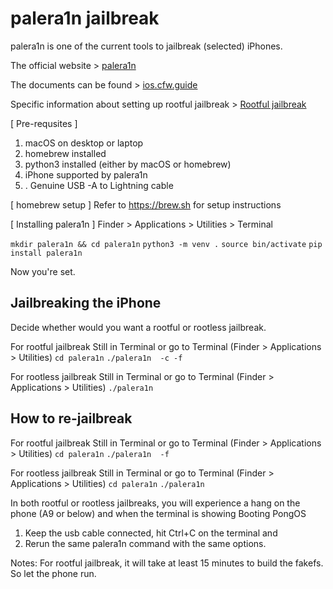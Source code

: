 # palera1n jailbreak

palera1n is one of the current tools to jailbreak (selected) iPhones.

The official website > [palera1n](https://github.com/palera1n/palera1n)

The documents can be found > [ios.cfw.guide](https://ios.cfw.guide/)

Specific information about setting up rootful jailbreak > [Rootful jailbreak](https://ios.cfw.guide/archived-palera1n-rootful/)


[ Pre-requsites ]
1. macOS on desktop or laptop
2. homebrew installed
3. python3 installed (either by macOS or homebrew)
4. iPhone supported by palera1n
5. . Genuine USB -A to Lightning cable

[ homebrew setup ] 
Refer to https://brew.sh for setup instructions

[ Installing palera1n ]
Finder > Applications > Utilities > Terminal

`mkdir palera1n && cd palera1n`
`python3 -m venv .`
`source bin/activate`
`pip install palera1n`

Now you're set.

## Jailbreaking the iPhone

Decide whether would you want a rootful or rootless jailbreak.

For rootful jailbreak
Still in Terminal or go to Terminal (Finder > Applications > Utilities)
`cd palera1n`
`./palera1n  -c -f`

For rootless jailbreak
Still in Terminal or go to Terminal (Finder > Applications > Utilities)
`./palera1n`

## How to re-jailbreak

For rootful jailbreak
Still in Terminal or go to Terminal (Finder > Applications > Utilities)
`cd palera1n`
`./palera1n  -f`

For rootless jailbreak
Still in Terminal or go to Terminal (Finder > Applications > Utilities)
`cd palera1n`
`./palera1n`


In both rootful or rootless jailbreaks, you will experience a hang on the phone (A9 or below) and when the terminal is showing Booting PongOS
1. Keep the usb cable connected, hit Ctrl+C on the terminal and 
2. Rerun the same palera1n command with the same options.

Notes: For rootful jailbreak, it will take at least 15 minutes to build the fakefs. So let the phone run.
